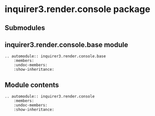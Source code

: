 # inquirer3.render.console package

## Submodules

## inquirer3.render.console.base module

```{eval-rst}
.. automodule:: inquirer3.render.console.base
    :members:
    :undoc-members:
    :show-inheritance:

```

## Module contents

```{eval-rst}
.. automodule:: inquirer3.render.console
    :members:
    :undoc-members:
    :show-inheritance:
```
